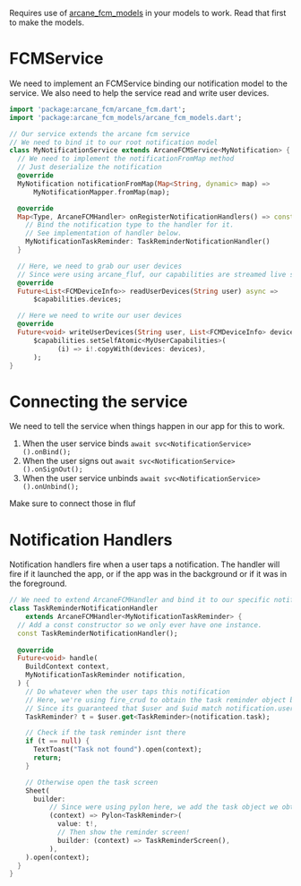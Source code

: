 Requires use of [arcane_fcm_models](https://pub.dev/packages/arcane_fcm_models) in your models to work. Read that first to make the models.

# FCMService
We need to implement an FCMService binding our notification model to the service. We also need to help the service read and write user devices.
```dart
import 'package:arcane_fcm/arcane_fcm.dart';
import 'package:arcane_fcm_models/arcane_fcm_models.dart';

// Our service extends the arcane fcm service
// We need to bind it to our root notification model
class MyNotificationService extends ArcaneFCMService<MyNotification> {
  // We need to implement the notificationFromMap method
  // Just deserialize the notification
  @override
  MyNotification notificationFromMap(Map<String, dynamic> map) =>
      MyNotificationMapper.fromMap(map);

  @override
  Map<Type, ArcaneFCMHandler> onRegisterNotificationHandlers() => const {
    // Bind the notification type to the handler for it.
    // See implementation of handler below.
    MyNotificationTaskReminder: TaskReminderNotificationHandler()
  }

  // Here, we need to grab our user devices
  // Since were using arcane_fluf, our capabilities are streamed live so we can just grab
  @override
  Future<List<FCMDeviceInfo>> readUserDevices(String user) async =>
      $capabilities.devices;

  // Here we need to write our user devices
  @override
  Future<void> writeUserDevices(String user, List<FCMDeviceInfo> devices) =>
      $capabilities.setSelfAtomic<MyUserCapabilities>(
            (i) => i!.copyWith(devices: devices),
      );
}
```

# Connecting the service
We need to tell the service when things happen in our app for this to work.
1. When the user service binds `await svc<NotificationService>().onBind();`
2. When the user signs out `await svc<NotificationService>().onSignOut();`
3. When the user service unbinds `await svc<NotificationService>().onUnbind();`

Make sure to connect those in fluf

# Notification Handlers
Notification handlers fire when a user taps a notification. The handler will fire if it launched the app, or if the app was in the background or if it was in the foreground.

```dart
// We need to extend ArcaneFCMHandler and bind it to our specific notification subclass we want to handle
class TaskReminderNotificationHandler
    extends ArcaneFCMHandler<MyNotificationTaskReminder> {
  // Add a const constructor so we only ever have one instance.
  const TaskReminderNotificationHandler();
  
  @override
  Future<void> handle(
    BuildContext context,
    MyNotificationTaskReminder notification,
  ) {
    // Do whatever when the user taps this notification
    // Here, we're using fire_crud to obtain the task reminder object based on the notification task id
    // Since its guaranteed that $user and $uid match notification.user, we can use $user.get
    TaskReminder? t = $user.get<TaskReminder>(notification.task);

    // Check if the task reminder isnt there
    if (t == null) {
      TextToast("Task not found").open(context);
      return;
    }

    // Otherwise open the task screen
    Sheet(
      builder:
          // Since were using pylon here, we add the task object we obtained to context
          (context) => Pylon<TaskReminder>(
            value: t!,
            // Then show the reminder screen!
            builder: (context) => TaskReminderScreen(),
          ),
    ).open(context);
  }
}
```